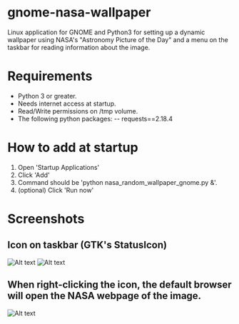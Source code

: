# gnome-nasa-wallpaper
Linux application for GNOME and Python3 for setting up a dynamic wallpaper using NASA's "Astronomy Picture of the Day" and a menu on the taskbar for reading information about the image.


# Requirements
- Python 3 or greater.
- Needs internet access at startup.
- Read/Write permissions on /tmp volume.
- The following python packages:
-- requests==2.18.4

# How to add at startup

1. Open 'Startup Applications'
2. Click 'Add'
3. Command should be 'python nasa_random_wallpaper_gnome.py &'. 
4. (optional) Click 'Run now'

# Screenshots

## Icon on taskbar (GTK's StatusIcon)
![Alt text](/../master/img/applet_icon.png?raw=true "Icon on taskbar")
![Alt text](/../master/img/context_menu.png?raw=true "Context Menu")

## When right-clicking the icon, the default browser will open the NASA webpage of the image.
![Alt text](/../master/img/click_open_webbrowser.png?raw=true "Open webbrowser")
